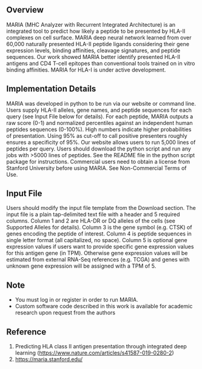 ## Overview
MARIA (MHC Analyzer with Recurrent Integrated Architecture) is an integrated tool to predict how likely a peptide to be presented by HLA-II complexes on cell surface. MARIA deep neural network learned from over 60,000 naturally presented HLA-II peptide ligands considering their gene expression levels, binding affinities, cleavage signatures, and peptide sequences. Our work showed MARIA better identify presented HLA-II antigens and CD4 T-cell epitopes than conventional tools trained on in vitro binding affinities. MARIA for HLA-I is under active development.

## Implementation Details
MARIA was developed in python to be run via our website or command line. Users supply HLA-II alleles, gene names, and peptide sequences for each query (see Input File below for details). For each peptide, MARIA outputs a raw score (0-1) and normalized percentiles against an independent human peptides sequences (0-100%). High numbers indicate higher probabilities of presentation. Using 95% as cut-off to call positive presenters roughly ensures a specificity of 95%. Our website allows users to run 5,000 lines of peptides per query. Users should download the python script and run any jobs with >5000 lines of peptides. See the README file in the python script package for instructions. Commercial users need to obtain a license from Stanford University before using MARIA. See Non-Commercial Terms of Use.

## Input File
Users should modify the input file template from the Download section. The input file is a plain tap-delimited text file with a header and 5 required columns. Column 1 and 2 are HLA-DR or DQ alleles of the cells (see Supported Alleles for details). Column 3 is the gene symbol (e.g. CTSK) of genes encoding the peptide of interest. Column 4 is peptide sequences in single letter format (all capitalized, no space). Column 5 is optional gene expression values if users want to provide specific gene expression values for this antigen gene (in TPM). Otherwise gene expression values will be estimated from external RNA-Seq references (e.g. TCGA) and genes with unknown gene expression will be assigned with a TPM of 5.

## Note
- You must log in or register in order to run MARIA.
- Custom software code described in this work is available for academic research upon request from the authors 

## Reference
1. Predicting HLA class II antigen presentation through integrated deep learning (https://www.nature.com/articles/s41587-019-0280-2)
2. https://maria.stanford.edu/